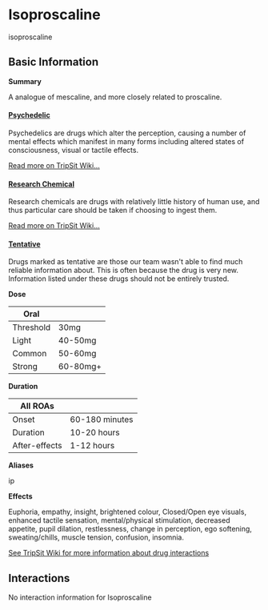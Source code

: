 # Isoproscaline

isoproscaline

## Basic Information

**Summary**

A analogue of mescaline, and more closely related to proscaline.

#### [Psychedelic](/category/psychedelic)

Psychedelics are drugs which alter the perception, causing a number of mental effects which manifest in many forms including altered states of consciousness, visual or tactile effects.

[Read more on TripSit Wiki...](#{category.wiki})

#### [Research Chemical](/category/research-chemical)

Research chemicals are drugs with relatively little history of human use, and thus particular care should be taken if choosing to ingest them.

[Read more on TripSit Wiki...](#{category.wiki})

#### [Tentative](/category/tentative)

Drugs marked as tentative are those our team wasn't able to find much reliable information about. This is often because the drug is very new. Information listed under these drugs should not be entirely trusted.

**Dose**

| Oral      |          |
| --------- | -------- |
| Threshold | 30mg     |
| Light     | 40-50mg  |
| Common    | 50-60mg  |
| Strong    | 60-80mg+ |

**Duration**

| All ROAs      |                |
| ------------- | -------------- |
| Onset         | 60-180 minutes |
| Duration      | 10-20 hours    |
| After-effects | 1-12 hours     |

**Aliases**

ip  

**Effects**

Euphoria, empathy, insight, brightened colour, Closed/Open eye visuals, enhanced tactile sensation, mental/physical stimulation, decreased appetite, pupil dilation, restlessness, change in perception, ego softening, sweating/chills, muscle tension, confusion, insomnia.

[See TripSit Wiki for more information about drug interactions](http://combo.tripsit.me/)

## Interactions

No interaction information for Isoproscaline